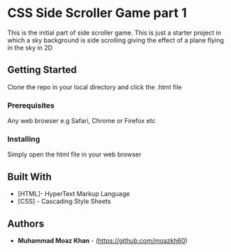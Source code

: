 # CSS Side Scroller Game part 1

This is the initial part of side scroller game. This is just a starter project in which a sky background is side scrolling giving the effect of a plane flying in the sky in 2D

## Getting Started

Clone the repo in your local directory and click the .html file

### Prerequisites

Any web browser e.g Safari, Chrome or Firefox etc


### Installing

Simply open the html file in your web browser

## Built With

* [HTML]- HyperText Markup Language
* [CSS] - Cascading Style Sheets
## Authors

* **Muhammad Moaz Khan** - (https://github.com/moazkh60) 
